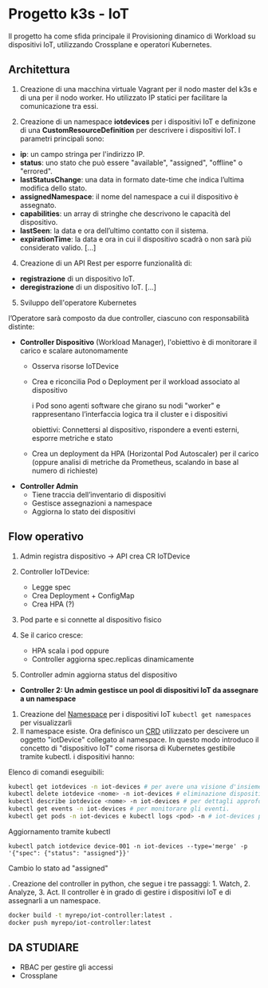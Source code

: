 # Progetto k3s - IoT

Il progetto ha come sfida principale il Provisioning dinamico di Workload su dispositivi IoT, utilizzando Crossplane e operatori Kubernetes.

## Architettura
1. Creazione di una macchina virtuale Vagrant per il nodo master del k3s e di una per il nodo worker. Ho utilizzato IP statici per facilitare la comunicazione tra essi.

3. Creazione di un namespace **iotdevices** per i dispositivi IoT e definizone di una **CustomResourceDefinition** per descrivere i dispositivi IoT. I parametri principali sono:

- **ip**: un campo stringa per l'indirizzo IP.
- **status**: uno stato che può essere "available", "assigned", "offline" o "errored".
- **lastStatusChange**: una data in formato date-time che indica l’ultima modifica dello stato.
- **assignedNamespace**: il nome del namespace a cui il dispositivo è assegnato.
- **capabilities**: un array di stringhe che descrivono le capacità del dispositivo.
- **lastSeen**: la data e ora dell’ultimo contatto con il sistema.
- **expirationTime**: la data e ora in cui il dispositivo scadrà o non sarà più considerato valido.
[...]

4. Creazione di un API Rest per esporre funzionalità di:
- **registrazione** di un dispositivo IoT.
- **deregistrazione** di un dispositivo IoT.
[...]

5. Sviluppo dell'operatore Kubernetes

l’Operatore sarà composto da due controller, ciascuno con responsabilità distinte:   
- **Controller Dispositivo** (Workload Manager), l'obiettivo è di monitorare il carico e scalare autonomamente
    - Osserva risorse IoTDevice
    - Crea e riconcilia Pod o Deployment per il workload associato al dispositivo

        i Pod sono agenti software che girano su nodi "worker" e rappresentano l’interfaccia logica tra il cluster e i dispositivi
        
        obiettivi: Connettersi al dispositivo, rispondere a eventi esterni, esporre metriche e stato
    
    - Crea un deployment da HPA (Horizontal Pod Autoscaler) per il carico (oppure analisi di metriche da Prometheus, scalando in base al numero di richieste)
- **Controller Admin**
    - Tiene traccia dell’inventario di dispositivi
    - Gestisce assegnazioni a namespace
    - Aggiorna lo stato dei dispositivi

## Flow operativo

1. Admin registra dispositivo -> API crea CR IoTDevice
2. Controller IoTDevice:

    - Legge spec
    - Crea Deployment + ConfigMap
    - Crea HPA (?)

3. Pod parte e si connette al dispositivo fisico
4. Se il carico cresce:

    - HPA scala i pod oppure
    - Controller aggiorna spec.replicas dinamicamente

5. Controller admin aggiorna status del dispositivo

<!--- **Controller 1: Deployment di Workload su dispositivi IoT**!--->
- **Controller 2: Un admin gestisce un pool di dispositivi IoT da assegnare a un namespace**

1. Creazione del [Namespace](src/namespace.yaml) per i dispositivi IoT
```kubectl get namespaces``` per visualizzarli
2. Il namespace esiste. Ora definisco un [CRD](src/iotdevices-crd.yaml) utilizzato per descivere un oggetto "iotDevice" collegato al namespace. In questo modo introduco il concetto di "dispositivo IoT" come risorsa di Kubernetes gestibile tramite kubectl. i dispositivi hanno:


Elenco di comandi eseguibili:
```sh
kubectl get iotdevices -n iot-devices # per avere una visione d'insieme.
kubectl delete iotdevice <nome> -n iot-devices # eliminazione dispositivo dal namespace
kubectl describe iotdevice <nome> -n iot-devices # per dettagli approfonditi.
kubectl get events -n iot-devices # per monitorare gli eventi.
kubectl get pods -n iot-devices e kubectl logs <pod> -n # iot-devices per controllare lo stato e i log dei workload connessi.
```

Aggiornamento tramite kubectl

```kubectl patch iotdevice device-001 -n iot-devices --type='merge' -p '{"spec": {"status": "assigned"}}'```

Cambio lo stato ad "assigned"

. Creazione del controller in python, che segue i tre passaggi: 1. Watch, 2. Analyze, 3. Act. Il controller è in grado di gestire i dispositivi IoT e di assegnarli a un namespace.

```sh
docker build -t myrepo/iot-controller:latest .
docker push myrepo/iot-controller:latest
```

## DA STUDIARE
- RBAC per gestire gli accessi
- Crossplane